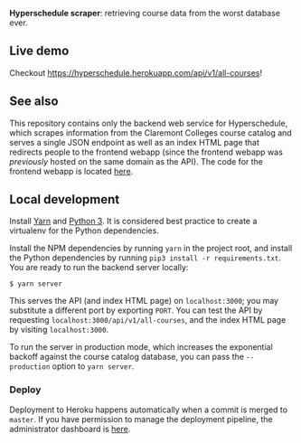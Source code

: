 **Hyperschedule scraper**: retrieving course data from the worst
database ever.

## Live demo

Checkout https://hyperschedule.herokuapp.com/api/v1/all-courses!

## See also

This repository contains only the backend web service for
Hyperschedule, which scrapes information from the Claremont Colleges
course catalog and serves a single JSON endpoint as well as an index
HTML page that redirects people to the frontend webapp (since the
frontend webapp was *previously* hosted on the same domain as the
API). The code for the frontend webapp is located [here][webapp].

## Local development

Install [Yarn] and [Python 3][python]. It is considered best practice
to create a virtualenv for the Python dependencies.

Install the NPM dependencies by running `yarn` in the project root,
and install the Python dependencies by running `pip3 install -r
requirements.txt`. You are ready to run the backend server locally:

    $ yarn server

This serves the API (and index HTML page) on `localhost:3000`; you may
substitute a different port by exporting `PORT`. You can test the API
by requesting `localhost:3000/api/v1/all-courses`, and the index HTML
page by visiting `localhost:3000`.

To run the server in production mode, which increases the exponential
backoff against the course catalog database, you can pass the
`--production` option to `yarn server`.

### Deploy

Deployment to Heroku happens automatically when a commit is merged to
`master`. If you have permission to manage the deployment pipeline,
the administrator dashboard is [here][heroku].

[heroku]: https://dashboard.heroku.com/apps/hyperschedule
[python]: https://www.python.org/
[webapp]: https://github.com/MuddCreates/hyperschedule
[yarn]: https://yarnpkg.com/en/
